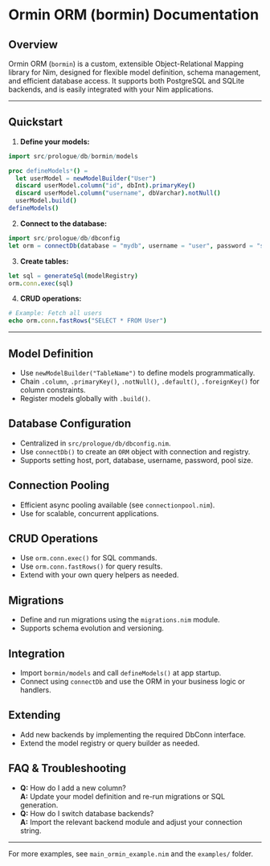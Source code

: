 # Ormin ORM (bormin) Documentation

## Overview
Ormin ORM (`bormin`) is a custom, extensible Object-Relational Mapping library for Nim, designed for flexible model definition, schema management, and efficient database access. It supports both PostgreSQL and SQLite backends, and is easily integrated with your Nim applications.

---

## Quickstart

1. **Define your models:**
```nim
import src/prologue/db/bormin/models

proc defineModels*() =
  let userModel = newModelBuilder("User")
  discard userModel.column("id", dbInt).primaryKey()
  discard userModel.column("username", dbVarchar).notNull()
  userModel.build()
defineModels()
```

2. **Connect to the database:**
```nim
import src/prologue/db/dbconfig
let orm = connectDb(database = "mydb", username = "user", password = "secret")
```

3. **Create tables:**
```nim
let sql = generateSql(modelRegistry)
orm.conn.exec(sql)
```

4. **CRUD operations:**
```nim
# Example: Fetch all users
echo orm.conn.fastRows("SELECT * FROM User")
```

---

## Model Definition
- Use `newModelBuilder("TableName")` to define models programmatically.
- Chain `.column`, `.primaryKey()`, `.notNull()`, `.default()`, `.foreignKey()` for column constraints.
- Register models globally with `.build()`.

## Database Configuration
- Centralized in `src/prologue/db/dbconfig.nim`.
- Use `connectDb()` to create an `ORM` object with connection and registry.
- Supports setting host, port, database, username, password, pool size.

## Connection Pooling
- Efficient async pooling available (see `connectionpool.nim`).
- Use for scalable, concurrent applications.

## CRUD Operations
- Use `orm.conn.exec()` for SQL commands.
- Use `orm.conn.fastRows()` for query results.
- Extend with your own query helpers as needed.

## Migrations
- Define and run migrations using the `migrations.nim` module.
- Supports schema evolution and versioning.

## Integration
- Import `bormin/models` and call `defineModels()` at app startup.
- Connect using `connectDb` and use the ORM in your business logic or handlers.

## Extending
- Add new backends by implementing the required DbConn interface.
- Extend the model registry or query builder as needed.

## FAQ & Troubleshooting
- **Q:** How do I add a new column?  
  **A:** Update your model definition and re-run migrations or SQL generation.
- **Q:** How do I switch database backends?  
  **A:** Import the relevant backend module and adjust your connection string.

---

For more examples, see `main_ormin_example.nim` and the `examples/` folder.
